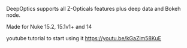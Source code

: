 DeepOptics supports all Z-Opticals features plus deep data and Bokeh node.

Made for Nuke 15.2, 15.1v1+ and 14

youtube tutorial to start using it
https://youtu.be/kGaZim58KuE

